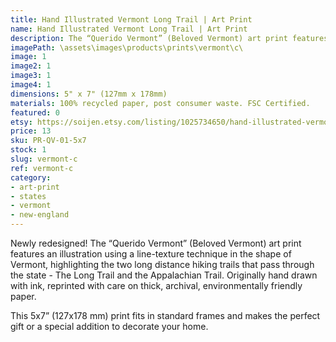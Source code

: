 ```yaml
---
title: Hand Illustrated Vermont Long Trail | Art Print
name: Hand Illustrated Vermont Long Trail | Art Print
description: The “Querido Vermont” (Beloved Vermont) art print features an illustration using a line-texture technique in the shape of Vermont, highlighting the two long distance hiking trails that pass through the state - The Long Trail and the Appalachian Trail. Originally hand drawn with ink, reprinted with care on thick, archival, environmentally friendly paper.
imagePath: \assets\images\products\prints\vermont\c\
image: 1
image2: 1
image3: 1
image4: 1
dimensions: 5" x 7" (127mm x 178mm)
materials: 100% recycled paper, post consumer waste. FSC Certified.
featured: 0
etsy: https://soijen.etsy.com/listing/1025734650/hand-illustrated-vermont-long-trail-art?utm_source=Copy&utm_medium=ListingManager&utm_campaign=Share&utm_term=so.lmsm&share_time=1695262257803
price: 13
sku: PR-QV-01-5x7
stock: 1
slug: vermont-c
ref: vermont-c
category:
- art-print
- states
- vermont
- new-england
---
```

Newly redesigned! The “Querido Vermont” (Beloved Vermont) art print features an illustration using a line-texture technique in the shape of Vermont, highlighting the two long distance hiking trails that pass through the state - The Long Trail and the Appalachian Trail. Originally hand drawn with ink, reprinted with care on thick, archival, environmentally friendly paper.

This 5x7” (127x178 mm) print fits in standard frames and makes the perfect gift or a special addition to decorate your home.
